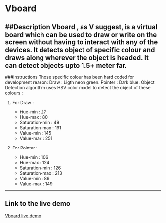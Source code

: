 # Vboard

##Description
Vboard , as V suggest, is a virtual board which can be used to draw or write on the screen without having to interact with any of the devices. It detects object of specific colour and draws along wherever the object is headed. It can detect objects upto 1.5+ meter far.
---
###Instructions
Those specific colour has been hard coded for development reason:
Draw : Ligth neon green.
Pointer : Dark blue.
Object Detection algorithm uses HSV color model to detect the object of these colours :
1. For Draw : 
    * Hue-min : 27
    * Hue-max : 80
    * Saturation-min : 49
    * Saturation-max : 191
    * Value-min : 145
    * Value-max : 251

2. For Pointer : 
     * Hue-min : 106
     * Hue-max : 124
     * Saturation-min : 126
     * Saturation-max : 213
     * Value-min : 89
     * Value-max : 149
---
## Link to the live demo
[Vboard live demo](https://youtu.be/HPwnpdTzNog)
